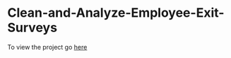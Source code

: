 # Clean-and-Analyze-Employee-Exit-Surveys

To view the project go [here](https://github.com/NikitaJWilliams/Clean-and-Analyze-Employee-Exit-Surveys/blob/master/Basics-2.ipynb)
